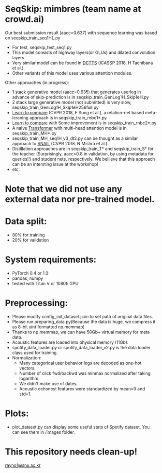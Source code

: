 # SeqSkip: mimbres (team name at crowd.ai)


Our best submission result (aacc=0.637) with sequence learning was based on seqskip_train_seq1HL.py
- For test, seqskip_test_seq1.py
- This model consists of highway layers(or GLUs) and dilated convolution layers.
- Very similar model can be found in [DCTTS](https://arxiv.org/abs/1710.08969) (ICASSP 2018, H Tachibana et al.).
- Other variants of this model uses various attention modules.

Other approaches (in progress):
- 1 stack generative model (aacc=0.635) that generates userlog in advance of skip-prediction is in seqskip_train_GenLog1H_Skip1eH.py
- 2 stack large generative model (not submitted) is very slow, seqskip_train_GenLog1H_Skip1eH256full.py
- [Learn to compare](https://arxiv.org/abs/1711.06025) (CVPR 2018, F Sung et al.), a relation-net based meta-leraning approach is in seqskip_train_rnbc1*.py
- [Learn to compare](https://arxiv.org/abs/1711.06025) with Some improvement is in seqskip_train_rnbc2*.py
- A naive [Transformer](https://arxiv.org/abs/1706.03762) with multi-head attention model is in seqskip_train_MH*.py
- seqskip_train_MH_seq1H_v3_dt2.py can be thought as a similar approach to [SNAIL](https://arxiv.org/abs/1707.03141) (CVPR 2018, N Mishra et al.). 
- Distillation approaches are in seqskip_train_T* and seqskip_train_S* for the teacher (Surprisingly, aacc>0.8 in validation, by using metadata for queries!!) and student nets, respectively. We beilieve that this approach can be an intersting issue at the workshop!
- etc.

# Note that we did not use any external data nor pre-trained model.
# Data split:
- 80% for training
- 20% for validation
# System requirements:
- PyTorch 0.4 or 1.0
- pandas, numpy
- tested with Titan V or 1080ti GPU
# Preprocessing:
- Please modify config_init_dataset.json to set path of original data files. 
- Please run preparing_data.py(Because the data is huge, we compress it as 8-bit uint formatted np.memmap)
- Thanks to np.memmap, we can have 50Gb+ virtual memory for meta data.
- Acoustic features are loaded into physical memory (11Gb).
- spotify_data_loader.py or spotify_data_loader_v2.py is the data loader class used for training.
- Normalization:
  - Many categorical user behavior logs are decoded as one-hot vectors.
  - Number of click fwd/backwd was minmax normalized after taking logarithm.
  - We didn't make use of dates.
  - Acoustic echonest features were standardized by mean=0 and std=1.
 
# Plots:
- plot_dataset.py can display some useful stats of Spotify dataset. You can see them in /images folder.

# This repository needs clean-up!


rayno1@snu.ac.kr


